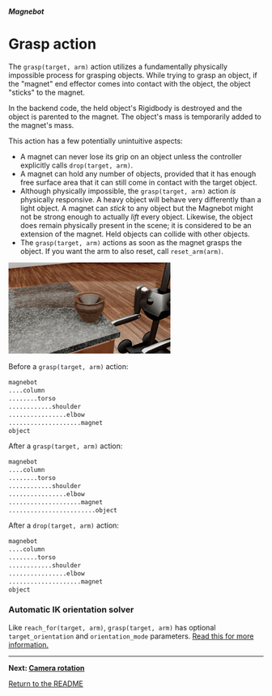 ##### Magnebot

# Grasp action

The `grasp(target, arm)` action utilizes a fundamentally physically impossible process for grasping objects. While trying to grasp an object, if the "magnet" end effector comes into contact with the object, the object "sticks" to the magnet. 

In the backend code, the held object's Rigidbody is destroyed and the object is parented to the magnet. The object's mass is temporarily added to the magnet's mass.

This action has a few potentially unintuitive aspects:

- A magnet can never lose its grip on an object unless the controller explicitly calls `drop(target, arm)`.
- A magnet can hold any number of objects, provided that it has enough free surface area that it can still come in contact with the target object.
- Although physically impossible, the `grasp(target, arm)` action *is* physically responsive. A heavy object will behave very differently than a light object. A magnet can *stick* to any object but the Magnebot might not be strong enough to actually *lift* every object. Likewise, the object does remain physically present in the scene; it is considered to be an extension of the magnet. Held objects can collide with other objects.
- The `grasp(target, arm)` actions as soon as the magnet grasps the object. If you want the arm to also reset, call `reset_arm(arm)`.

![](../images/arm_articulation/grasp.gif)

Before a `grasp(target, arm)` action:

```
magnebot
....column
........torso
............shoulder
................elbow
....................magnet
object
```

After a `grasp(target, arm)` action:

```
magnebot
....column
........torso
............shoulder
................elbow
....................magnet
........................object
```

After a `drop(target, arm)` action:

```
magnebot
....column
........torso
............shoulder
................elbow
....................magnet
object
```

### Automatic IK orientation solver

Like `reach_for(target, arm)`, `grasp(target, arm)` has optional `target_orientation` and `orientation_mode` parameters. [Read this for more information.](arm_articulation.md)

***

**Next: [Camera rotation](camera_rotation.md)**

[Return to the README](../../../README.md)
